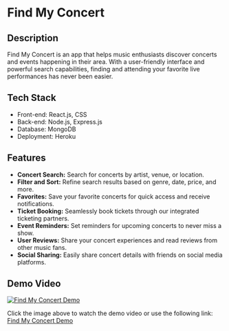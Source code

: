 # Find My Concert

## Description
Find My Concert is an app that helps music enthusiasts discover concerts and events happening in their area. With a user-friendly interface and powerful search capabilities, finding and attending your favorite live performances has never been easier.

## Tech Stack
- Front-end: React.js, CSS
- Back-end: Node.js, Express.js
- Database: MongoDB
- Deployment: Heroku

## Features
- **Concert Search:** Search for concerts by artist, venue, or location.
- **Filter and Sort:** Refine search results based on genre, date, price, and more.
- **Favorites:** Save your favorite concerts for quick access and receive notifications.
- **Ticket Booking:** Seamlessly book tickets through our integrated ticketing partners.
- **Event Reminders:** Set reminders for upcoming concerts to never miss a show.
- **User Reviews:** Share your concert experiences and read reviews from other music fans.
- **Social Sharing:** Easily share concert details with friends on social media platforms.

## Demo Video
[![Find My Concert Demo](https://img.youtube.com/vi/VIDEO_ID_HERE/0.jpg)](https://www.youtube.com/watch?v=VIDEO_ID_HERE)

Click the image above to watch the demo video or use the following link: [Find My Concert Demo](https://www.youtube.com/watch?v=VIDEO_ID_HERE)
